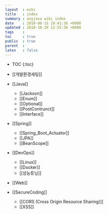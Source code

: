 ```yaml
---
layout  : wiki
title   : index
summary : anyjava wiki index 
date    : 2018-08-15 19:41:36 +0900
updated : 2018-10-29 12:55:36 +0900
tags    :
toc     : true
public  : true
parent  :
latex   : false
---
```

* TOC
{:toc}

* [[개발환경세팅]]
* [[Java]]
	* [[Jackson]] 
	* [[Enum]]
	* [[Optional]]
	* [[PostContrunct]]
	* [[Interface]]
* [[Spring]]
	* [[Spring_Boot_Actuator]]
	* [[JPA]] 
	* [[BeanScope]]
* [[DevOps]]
	* [[Linux]]
	* [[Docker]]
	* [[성능튜닝]]
* [[Web]]
* [[SecureCoding]] 
	* [[CORS (Cross Origin Resource Sharing)]]
	* [[XSS]]
